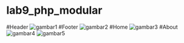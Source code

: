 # lab9_php_modular
#Header
![gambar1](https://github.com/AbiyanfarasDanuyasa/lab9_php_modular/assets/115562487/757cf59e-cf5f-41db-b545-636e717c7c77)
#Footer
![gambar2](https://github.com/AbiyanfarasDanuyasa/lab9_php_modular/assets/115562487/8f3ffdc2-ce58-43d0-b5bf-7ad769b90d2c)
#Home
![gambar3](https://github.com/AbiyanfarasDanuyasa/lab9_php_modular/assets/115562487/4e141b9e-6b01-4050-89f6-f34197046e0f)
#About
![gambar4](https://github.com/AbiyanfarasDanuyasa/lab9_php_modular/assets/115562487/fd4089f3-b9d7-42a6-ba76-e0133f92b9a2)
![gambar5](https://github.com/AbiyanfarasDanuyasa/lab9_php_modular/assets/115562487/3e77fa6c-1be3-4fcc-aa70-16bf75d01b8e)
